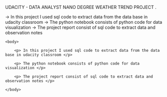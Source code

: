  UDACITY - DATA ANALYST NANO DEGREE WEATHER TREND PROJECT . 

-> In this project I used sql code to extract data from the data base in udacity classroom 
-> The python notebook consists of python code for data visualization 
-> The project report consist of sql code to extract data and observation notes


<!DOCTYPE html> 
<html> 
    <head> 
        <title> UDACITY DATA ANALYST NANO DEGREE PROGRAM </title>  
    </head> 

    <body>
        
        <p> In this project I used sql code to extract data from the data base in udacity classroom </p>  

        <p> The python notebook consists of python code for data visualization </p> 

        <p> The project report consist of sql code to extract data and observation notes </p> 

    </body>
</html>